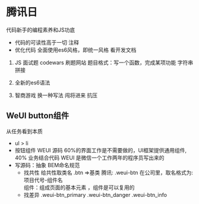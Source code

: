 # 腾讯日
代码新手的编程素养和JS功底

- 代码的可读性高于一切
    注释
- 优化代码
  全面使用es6风格，即统一风格
  看开发文档

1. JS 面试题
    codewars
    刷题网站
    题目格式：写一个函数，完成某项功能
    字符串拼接

2. 全新的es6语法

3. 智商游戏
    换一种写法
    闯将进来 抗压

## WeUI button组件
从任务看到本质
- ul > li
- 按钮组件 WEUI 源码
    60%的界面工作是不需要做的，UI框架提供通用组件,
    40% 业务结合代码
    WEUI 是微信一个工作两年的程序员写出来的
- 写源码：抽象  BEM命名规范
    - 找共性
      给共性取类名 .btn =>基类  腾讯: .weui-btn
      在公司里，取名格式为:项目代号-组件名   
      组件：组成页面的基本元素 ，组件是可以复用的
    - 找差异
      .weui-btn_primary
      .weui-btn_danger
      .weui-btn_info
      